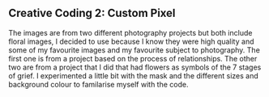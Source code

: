 ## Creative Coding 2: Custom Pixel

The images are from two different photography projects but both include floral images, I decided to use because I know they were high quality and some of my favourite images and my favourite subject to photography. The first one is from a project based on the process of relationships. The other two are from a project that I did that had flowers as symbols of the 7 stages of grief. 
I experimented a little bit with the mask and the different sizes and background colour to familarise myself with the code. 
